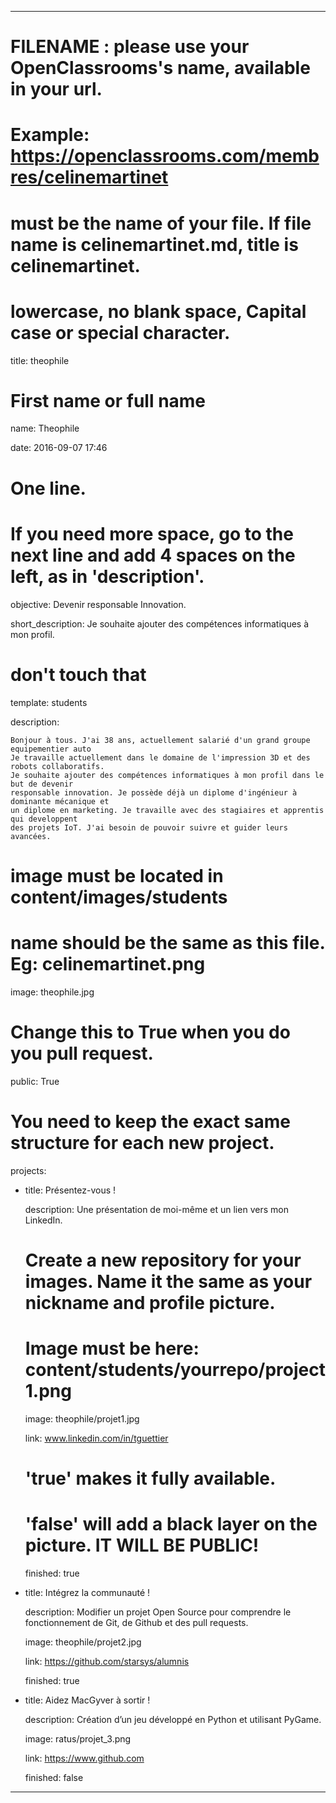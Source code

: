 ---


# FILENAME : please use your OpenClassrooms's name, available in your url.

# Example: https://openclassrooms.com/membres/celinemartinet

# must be the name of your file. If file name is celinemartinet.md, title is celinemartinet.

# lowercase, no blank space, Capital case or special character.

title: theophile


# First name or full name

name: Theophile

date: 2016-09-07 17:46


# One line.

# If you need more space, go to the next line and add 4 spaces on the left, as in 'description'.

objective: Devenir responsable Innovation.

short_description: Je souhaite ajouter des compétences informatiques à mon profil.


# don't touch that

template: students

description:

    Bonjour à tous. J'ai 38 ans, actuellement salarié d'un grand groupe equipementier auto
    Je travaille actuellement dans le domaine de l'impression 3D et des robots collaboratifs.
    Je souhaite ajouter des compétences informatiques à mon profil dans le but de devenir
    responsable innovation. Je possède déjà un diplome d'ingénieur à dominante mécanique et 
    un diplome en marketing. Je travaille avec des stagiaires et apprentis qui developpent 
    des projets IoT. J'ai besoin de pouvoir suivre et guider leurs avancées.



# image must be located in content/images/students

# name should be the same as this file. Eg: celinemartinet.png

image: theophile.jpg


# Change this to True when you do you pull request.

public: True


# You need to keep the exact same structure for each new project.

projects:

  - title: Présentez-vous !

    description: Une présentation de moi-même et un lien vers mon LinkedIn.

    # Create a new repository for your images. Name it the same as your nickname and profile picture.

    # Image must be here: content/students/yourrepo/project1.png

    image: theophile/projet1.jpg

    link: www.linkedin.com/in/tguettier

    # 'true' makes it fully available.

    # 'false' will add a black layer on the picture. IT WILL BE PUBLIC!

    finished: true

  - title: Intégrez la communauté !

    description: Modifier un projet Open Source pour comprendre le fonctionnement de Git, de Github et des pull requests. 

    image: theophile/projet2.jpg

    link: https://github.com/starsys/alumnis

    finished: true

  - title: Aidez MacGyver à sortir !

    description: Création d’un jeu développé en Python et utilisant PyGame.

    image: ratus/projet_3.png

    link: https://www.github.com

    finished: false

---